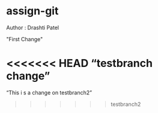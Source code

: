# assign-git
Author : Drashti Patel 

"First Change"

<<<<<<< HEAD
“testbranch change”
=======
“This i s a change on testbranch2”
>>>>>>> testbranch2
